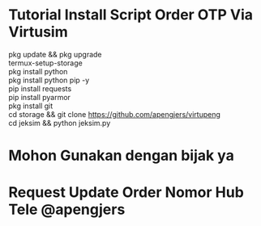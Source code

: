 # Tutorial Install Script Order OTP Via Virtusim

pkg update && pkg upgrade<br>
termux-setup-storage<br>
pkg install python<br>
pkg install python pip -y<br>
pip install requests<br>
pip install pyarmor<br>
pkg install git<br>
cd storage && git clone https://github.com/apengjers/virtupeng<br>
cd jeksim && python jeksim.py<br>

# Mohon Gunakan dengan bijak ya
# Request Update Order Nomor Hub Tele @apengjers
